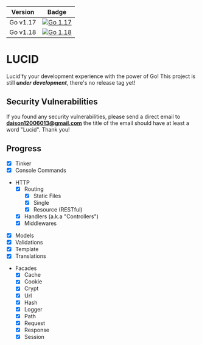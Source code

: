 Version    | Badge
-----------|---------
Go v1.17 | [![Go 1.17](https://github.com/lucidfy/lucid/actions/workflows/go-1.17.yml/badge.svg)](https://github.com/lucidfy/lucid/actions/workflows/go-1.17.yml)
Go v1.18 | [![Go 1.18](https://github.com/lucidfy/lucid/actions/workflows/go-1.18.yml/badge.svg)](https://github.com/lucidfy/lucid/actions/workflows/go-1.18.yml)

# LUCID

Lucid'fy your development experience with the power of Go!
This project is still ***under development***, there's no release tag yet!

## Security Vulnerabilities

If you found any security vulnerabilities, please send a direct email to **daison12006013@gmail.com** the title of the email should have at least a word "Lucid". Thank you!

## Progress

- [x] Tinker
- [x] Console Commands
- HTTP
  - [x] Routing
    - [x] Static Files
    - [x] Single
    - [x] Resource (RESTful)
  - [x] Handlers (a.k.a "Controllers")
  - [x] Middlewares
- [x] Models
- [x] Validations
- [x] Template
- [x] Translations
- Facades
  - [x] Cache
  - [x] Cookie
  - [x] Crypt
  - [x] Url
  - [x] Hash
  - [x] Logger
  - [x] Path
  - [x] Request
  - [x] Response
  - [x] Session
